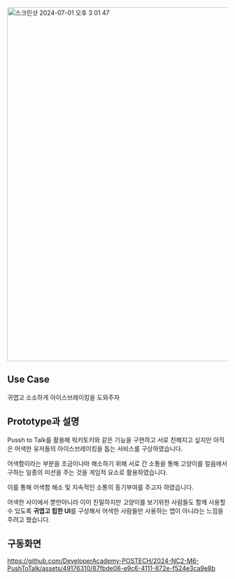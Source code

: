 

<img width="808" alt="스크린샷 2024-07-01 오후 3 01 47" src="https://github.com/DeveloperAcademy-POSTECH/2024-NC2-M6-PushToTalk/assets/49176310/2792c3c1-5f99-4b7b-8ef3-f37a0c5551b5">

## Use Case

귀엽고 소소하게 아이스브레이킹을 도와주자

## Prototype과 설명

Pussh to Talk를 활용해 워키토키와 같은 기능을 구현하고 서로 친해지고 싶지만 아직은 어색한 유저들의 아이스브레이킹을 돕는 서비스를 구상하였습니다.

어색함이라는 부분을 조금이나마 해소하기 위해 서로 간 소통을 통해 고양이를 얼음에서 구하는 일종의 미션을 주는 것을 게임적 요소로 활용하였습니다. 

이를 통해 어색함 해소 및 지속적인 소통의 동기부여를 주고자 하였습니다.

어색한 사이에서 뿐만아니라 이미 친밀하지만 고양이를 보기위한 사람들도 함께 사용할 수 있도록 **귀엽고 힙한 UI**를 구성해서 어색한 사람들만 사용하는 앱이 아니라는 느낌을 주려고 했습니다.


## 구동화면

https://github.com/DeveloperAcademy-POSTECH/2024-NC2-M6-PushToTalk/assets/49176310/87fbde08-e9c6-4111-872e-f524e3ca9e8b

